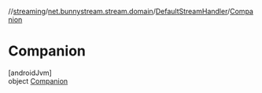 //[streaming](../../../../index.md)/[net.bunnystream.stream.domain](../../index.md)/[DefaultStreamHandler](../index.md)/[Companion](index.md)

# Companion

[androidJvm]\
object [Companion](index.md)
